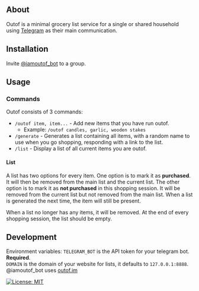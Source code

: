 ## About
Outof is a minimal grocery list service for a single or shared household using [Telegram](https://telegram.org/) as their main communication. 

## Installation
Invite [@iamoutof_bot](https://t.me/iamoutof_bot) to a group.

## Usage

### Commands
Outof consists of 3 commands:
- `/outof item, item...` - Add new items that you have run outof.
  - Example: `/outof candles, garlic, wooden stakes` 
- `/generate` - Generates a list containing all items, with a random name to use when you go shopping, responding with a link to the list.
- `/list` - Display a list of all current items you are outof.


#### List
A list has two options for every item. One option is to mark it as **purchased**. It will then be removed from the main list and the current list.
The other option is to mark it as **not purchased** in this shopping session. It will be removed from the current list but not removed from the main list. When a list is generated the next time, the item will still be present.

When a list no longer has any items, it will be removed. At the end of every shopping session, the list should be empty.

## Development
Environment variables:
`TELEGRAM_BOT` is the API token for your telegram bot. **Required**.    
`DOMAIN` is the domain of your website for lists, it defaults to `127.0.0.1:8888`. @iamoutof_bot uses [outof.im](https://outof.im/) 


[![License: MIT](https://img.shields.io/badge/License-MIT-yellow.svg)](https://opensource.org/licenses/MIT)